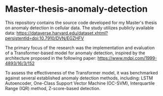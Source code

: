 # Master-thesis-anomaly-detection
This repository contains the source code developed for my Master's thesis on anomaly detection in cellular data. The study utilizes publicly available data: https://dataverse.harvard.edu/dataset.xhtml?persistentId=doi:10.7910/DVN/EGZHFV

The primary focus of the research was the implementation and evaluation of a Transformer-based model for anomaly detection, inspired by the architecture proposed in the following paper: https://www.mdpi.com/1999-4893/16/3/152

To assess the effectiveness of the Transformer model, it was benchmarked against several established anomaly detection methods, including: LSTM Autoencoder, One-Class Support Vector Machine (OC-SVM), Interquartile Range (IQR) method, Z-score-based detection. 

